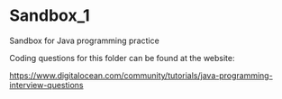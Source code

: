 # Sandbox_1
Sandbox for Java programming practice

Coding questions for this folder can be found at the website:

https://www.digitalocean.com/community/tutorials/java-programming-interview-questions
